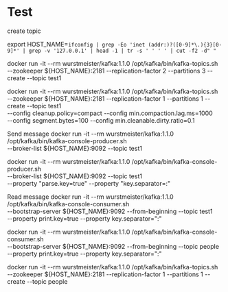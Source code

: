 # Test

create topic 

export HOST_NAME=`ifconfig | grep -Eo 'inet (addr:)?([0-9]*\.){3}[0-9]*' | grep -v '127.0.0.1' | head -1 | tr -s ' ' ' ' | cut -f2 -d" "`

docker run -it --rm wurstmeister/kafka:1.1.0 /opt/kafka/bin/kafka-topics.sh \
 --zookeeper ${HOST_NAME}:2181 --replication-factor 2 --partitions 3 --create --topic test1
 
docker run -it --rm wurstmeister/kafka:1.1.0 /opt/kafka/bin/kafka-topics.sh \
 --zookeeper ${HOST_NAME}:2181 --replication-factor 1 --partitions 1 --create --topic test1 \
 --config cleanup.policy=compact --config min.compaction.lag.ms=1000 \
 --config segment.bytes=100 --config min.cleanable.dirty.ratio=0.1

Send message 
docker run -it --rm wurstmeister/kafka:1.1.0 /opt/kafka/bin/kafka-console-producer.sh \
 --broker-list ${HOST_NAME}:9092 --topic test1

docker run -it --rm wurstmeister/kafka:1.1.0 /opt/kafka/bin/kafka-console-producer.sh \
 --broker-list ${HOST_NAME}:9092 --topic test1 \
 --property "parse.key=true" --property "key.separator=:"



Read message
docker run -it --rm wurstmeister/kafka:1.1.0 /opt/kafka/bin/kafka-console-consumer.sh \
 --bootstrap-server ${HOST_NAME}:9092 --from-beginning --topic test1 \
 --property print.key=true --property key.separator=":"



docker run -it --rm wurstmeister/kafka:1.1.0 /opt/kafka/bin/kafka-console-consumer.sh \
 --bootstrap-server ${HOST_NAME}:9092 --from-beginning --topic people \
 --property print.key=true --property key.separator=":"



docker run -it --rm wurstmeister/kafka:1.1.0 /opt/kafka/bin/kafka-topics.sh \
 --zookeeper ${HOST_NAME}:2181 --replication-factor 1 --partitions 1 --create --topic people


